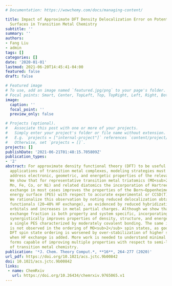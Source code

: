 ```yaml
---
# Documentation: https://wowchemy.com/docs/managing-content/

title: Impact of Approximate DFT Density Delocalization Error on Potential Energy
  Surfaces in Transition Metal Chemistry
subtitle: ''
summary: ''
authors:
- Fang Liu
- admin
tags: []
categories: []
date: '2020-01-01'
lastmod: 2021-06-20T14:45:41-04:00
featured: false
draft: false

# Featured image
# To use, add an image named `featured.jpg/png` to your page's folder.
# Focal points: Smart, Center, TopLeft, Top, TopRight, Left, Right, BottomLeft, Bottom, BottomRight.
image:
  caption: ''
  focal_point: ''
  preview_only: false

# Projects (optional).
#   Associate this post with one or more of your projects.
#   Simply enter your project's folder or file name without extension.
#   E.g. `projects = ["internal-project"]` references `content/project/deep-learning/index.md`.
#   Otherwise, set `projects = []`.
projects: []
publishDate: '2021-06-21T01:48:15.705809Z'
publication_types:
- '2'
abstract: For approximate density functional theory (DFT) to be useful in catalytic
  applications of transition metal complexes, modeling strategies must simultaneously
  address electronic, geometric, and energetic properties of the relevant species.
  We show that for representative transition metal triatomics (MO<sub>2</sub>, where M = Cr,
  Mn, Fe, Co, or Ni) and related diatomics the incorporation of Hartree–Fock (HF)
  exchange in most cases improves the properties of the Born–Oppenheimer potential
  energy surface (PES) with respect to accurate experimental or CCSD(T) references.
  We rationalize this observation by noting reduced delocalization obtained with hybrid
  functionals (20–40% HF exchange), as evidenced by reduced hybridization of non-bonding
  orbitals and increases in metal partial charges. Although we show that the optimal
  exchange fraction is both property and system specific, incorporating HF exchange
  synergistically improves properties of density, structure, and energetics within
  a single PES characterized by moderately covalent bonding. The same improvement
  is not observed in the ordering of MO<sub>2</sub> spin states, as good agreement of semi-local
  DFT spin state ordering is worsened by over-stabilization of higher spin states
  when HF exchange is added. More work is needed to understand minimal functional
  forms capable of improving multiple properties with respect to semi-local DFT descriptions
  of transition metal chemistry.
publication: '*J. Chem. Theory Comput.*, **16**, 264-277 (2020)'
url_pdf: https://doi.org/10.1021/acs.jctc.9b00842
doi: 10.1021/acs.jctc.9b00842
links:
 - name: ChemRxiv
   url: https://doi.org/10.26434/chemrxiv.9765065.v1
---
```

